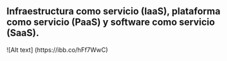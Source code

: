 <h2> Infraestructura como servicio (IaaS), plataforma como servicio (PaaS) y software como servicio (SaaS). </h2>
![Alt text] (https://ibb.co/hFf7WwC)